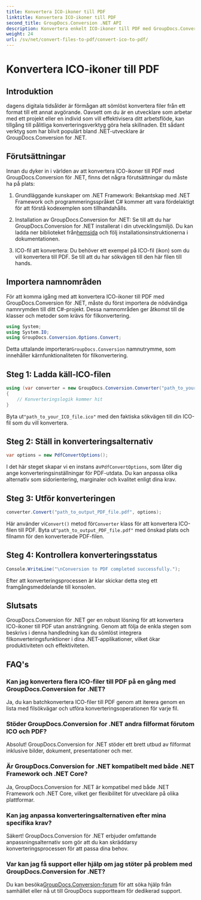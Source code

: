 ```yaml
---
title: Konvertera ICO-ikoner till PDF
linktitle: Konvertera ICO-ikoner till PDF
second_title: GroupDocs.Conversion .NET API
description: Konvertera enkelt ICO-ikoner till PDF med GroupDocs.Conversion för .NET. Öka produktiviteten med enkla steg som beskrivs i denna handledning.
weight: 24
url: /sv/net/convert-files-to-pdf/convert-ico-to-pdf/
---
```


# Konvertera ICO-ikoner till PDF

## Introduktion
dagens digitala tidsålder är förmågan att sömlöst konvertera filer från ett format till ett annat avgörande. Oavsett om du är en utvecklare som arbetar med ett projekt eller en individ som vill effektivisera ditt arbetsflöde, kan tillgång till pålitliga konverteringsverktyg göra hela skillnaden. Ett sådant verktyg som har blivit populärt bland .NET-utvecklare är GroupDocs.Conversion for .NET.
## Förutsättningar
Innan du dyker in i världen av att konvertera ICO-ikoner till PDF med GroupDocs.Conversion för .NET, finns det några förutsättningar du måste ha på plats:
1. Grundläggande kunskaper om .NET Framework: Bekantskap med .NET Framework och programmeringsspråket C# kommer att vara fördelaktigt för att förstå kodexemplen som tillhandahålls.
   
2.  Installation av GroupDocs.Conversion for .NET: Se till att du har GroupDocs.Conversion for .NET installerat i din utvecklingsmiljö. Du kan ladda ner biblioteket från[hemsida](https://releases.groupdocs.com/conversion/net/) och följ installationsinstruktionerna i dokumentationen.
3. ICO-fil att konvertera: Du behöver ett exempel på ICO-fil (ikon) som du vill konvertera till PDF. Se till att du har sökvägen till den här filen till hands.

## Importera namnområden
För att komma igång med att konvertera ICO-ikoner till PDF med GroupDocs.Conversion för .NET, måste du först importera de nödvändiga namnrymden till ditt C#-projekt. Dessa namnområden ger åtkomst till de klasser och metoder som krävs för filkonvertering.

```csharp
using System;
using System.IO;
using GroupDocs.Conversion.Options.Convert;
```
 Detta uttalande importerar`GroupDocs.Conversion` namnutrymme, som innehåller kärnfunktionaliteten för filkonvertering.
## Steg 1: Ladda käll-ICO-filen
```csharp
using (var converter = new GroupDocs.Conversion.Converter("path_to_your_ICO_file.ico"))
{
    // Konverteringslogik kommer hit
}
```
 Byta ut`"path_to_your_ICO_file.ico"` med den faktiska sökvägen till din ICO-fil som du vill konvertera.
## Steg 2: Ställ in konverteringsalternativ
```csharp
var options = new PdfConvertOptions();
```
 I det här steget skapar vi en instans av`PdfConvertOptions`, som låter dig ange konverteringsinställningar för PDF-utdata. Du kan anpassa olika alternativ som sidorientering, marginaler och kvalitet enligt dina krav.
## Steg 3: Utför konverteringen
```csharp
converter.Convert("path_to_output_PDF_file.pdf", options);
```
 Här använder vi`Convert()` metod för`Converter` klass för att konvertera ICO-filen till PDF. Byta ut`"path_to_output_PDF_file.pdf"` med önskad plats och filnamn för den konverterade PDF-filen.
## Steg 4: Kontrollera konverteringsstatus
```csharp
Console.WriteLine("\nConversion to PDF completed successfully.");
```
Efter att konverteringsprocessen är klar skickar detta steg ett framgångsmeddelande till konsolen.

## Slutsats
GroupDocs.Conversion för .NET ger en robust lösning för att konvertera ICO-ikoner till PDF utan ansträngning. Genom att följa de enkla stegen som beskrivs i denna handledning kan du sömlöst integrera filkonverteringsfunktioner i dina .NET-applikationer, vilket ökar produktiviteten och effektiviteten.
## FAQ's
### Kan jag konvertera flera ICO-filer till PDF på en gång med GroupDocs.Conversion for .NET?
Ja, du kan batchkonvertera ICO-filer till PDF genom att iterera genom en lista med filsökvägar och utföra konverteringsoperationen för varje fil.
### Stöder GroupDocs.Conversion for .NET andra filformat förutom ICO och PDF?
Absolut! GroupDocs.Conversion for .NET stöder ett brett utbud av filformat inklusive bilder, dokument, presentationer och mer.
### Är GroupDocs.Conversion for .NET kompatibelt med både .NET Framework och .NET Core?
Ja, GroupDocs.Conversion for .NET är kompatibel med både .NET Framework och .NET Core, vilket ger flexibilitet för utvecklare på olika plattformar.
### Kan jag anpassa konverteringsalternativen efter mina specifika krav?
Säkert! GroupDocs.Conversion för .NET erbjuder omfattande anpassningsalternativ som gör att du kan skräddarsy konverteringsprocessen för att passa dina behov.
### Var kan jag få support eller hjälp om jag stöter på problem med GroupDocs.Conversion for .NET?
 Du kan besöka[GroupDocs.Conversion-forum](https://forum.groupdocs.com/c/conversion/11) för att söka hjälp från samhället eller nå ut till GroupDocs supportteam för dedikerad support.